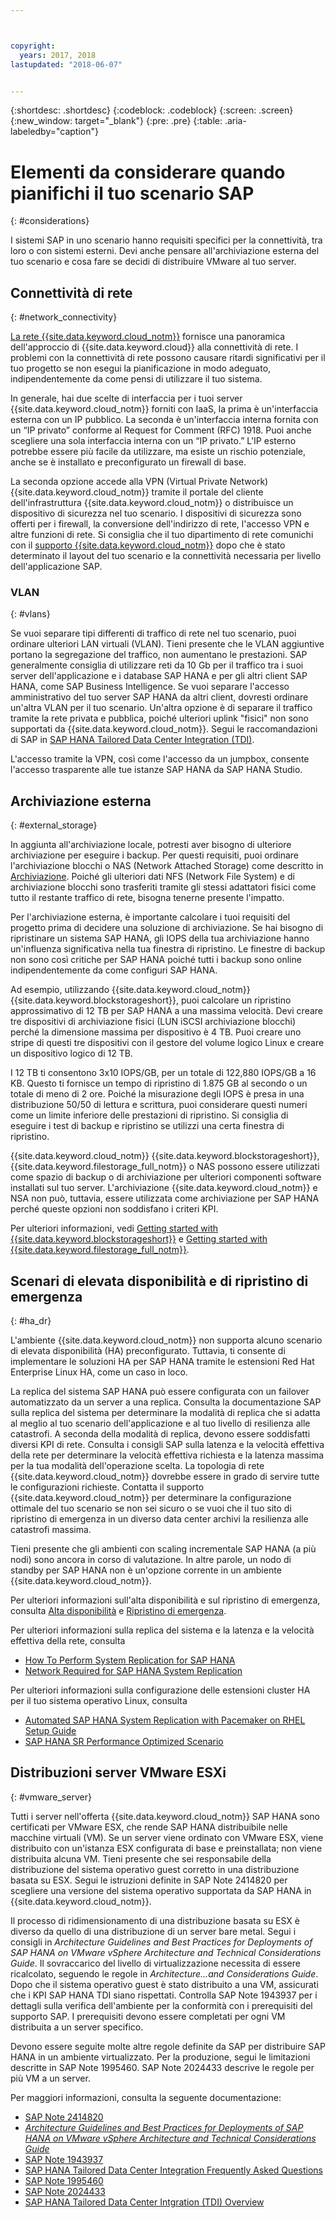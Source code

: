 ```yaml
---



copyright:
  years: 2017, 2018
lastupdated: "2018-06-07"


---
```


{:shortdesc: .shortdesc}
{:codeblock: .codeblock}
{:screen: .screen}
{:new_window: target="_blank"}
{:pre: .pre}
{:table: .aria-labeledby="caption"}

# Elementi da considerare quando pianifichi il tuo scenario SAP
{: #considerations}

I sistemi SAP in uno scenario hanno requisiti specifici per la connettività, tra loro o con sistemi esterni. Devi anche pensare all'archiviazione esterna del tuo scenario e cosa fare se decidi di distribuire VMware al tuo server.

## Connettività di rete
{: #network_connectivity}

[La rete {{site.data.keyword.cloud_notm}}](/docs/infrastructure/sap-hana/hana-about.html#ibm_cloud_network) fornisce una panoramica dell'approccio di {{site.data.keyword.cloud}} alla connettività di rete. I problemi con la connettività di rete possono causare ritardi significativi per il tuo progetto se non esegui la pianificazione in modo adeguato, indipendentemente da come pensi di utilizzare il tuo sistema. 

In generale, hai due scelte di interfaccia per i tuoi server {{site.data.keyword.cloud_notm}} forniti con IaaS, la prima è un'interfaccia esterna con un IP pubblico. La seconda è un'interfaccia interna fornita con un “IP privato” conforme al Request for Comment (RFC) 1918. Puoi anche scegliere una sola interfaccia interna con un “IP privato.” L'IP esterno potrebbe essere più facile da utilizzare, ma esiste un rischio potenziale, anche se è installato e preconfigurato un firewall di base.

La seconda opzione accede alla VPN (Virtual Private Network) {{site.data.keyword.cloud_notm}} tramite il portale del cliente dell'infrastruttura {{site.data.keyword.cloud_notm}} o distribuisce un dispositivo di sicurezza nel tuo scenario. I dispositivi di sicurezza sono offerti per i firewall, la conversione dell'indirizzo di rete, l'accesso VPN e altre funzioni di rete. Si consiglia che il tuo dipartimento di rete comunichi con il [supporto {{site.data.keyword.cloud_notm}}](https://console.bluemix.net/docs/get-support/howtogetsupport.html#getting-customer-support) dopo che è stato determinato il layout del tuo scenario e la connettività necessaria per livello dell'applicazione SAP.

### VLAN
{: #vlans}

Se vuoi separare tipi differenti di traffico di rete nel tuo scenario, puoi ordinare ulteriori LAN virtuali (VLAN). Tieni presente che le VLAN aggiuntive portano la segregazione del traffico, non aumentano le prestazioni. SAP generalmente consiglia di utilizzare reti da 10 Gb per il traffico tra i suoi server dell'applicazione e i database SAP HANA e per gli altri client SAP HANA, come SAP Business Intelligence. Se vuoi separare l'accesso amministrativo del tuo server SAP HANA da altri client, dovresti ordinare un'altra VLAN per il tuo scenario. Un'altra opzione è di separare il traffico tramite la rete privata e pubblica, poiché ulteriori uplink "fisici" non sono supportati da {{site.data.keyword.cloud_notm}}. Segui le raccomandazioni di SAP in [SAP HANA Tailored Data Center Integration (TDI)](https://blogs.saphana.com/2015/02/18/sap-hana-tailored-data-center-integration-tdi-overview/).

L'accesso tramite la VPN, così come l'accesso da un jumpbox, consente l'accesso trasparente alle tue istanze SAP HANA da SAP HANA Studio.

## Archiviazione esterna
{: #external_storage}

In aggiunta all'archiviazione locale, potresti aver bisogno di ulteriore archiviazione per eseguire i backup. Per questi requisiti, puoi ordinare l'archiviazione blocchi o NAS (Network Attached Storage) come descritto in [Archiviazione](/docs/infrastructure/sap-hana/hana-general-iaas-concepts.html#storage). Poiché gli ulteriori dati NFS (Network File System) e di archiviazione blocchi sono trasferiti tramite gli stessi adattatori fisici come tutto il restante traffico di rete, bisogna tenerne presente l'impatto. 

Per l'archiviazione esterna, è importante calcolare i tuoi requisiti del progetto prima di decidere una soluzione di archiviazione. Se hai bisogno di ripristinare un sistema SAP HANA, gli IOPS della tua archiviazione hanno un'influenza significativa nella tua finestra di ripristino. Le finestre di backup non sono così critiche per SAP HANA poiché tutti i backup sono online indipendentemente da come configuri SAP HANA.

Ad esempio, utilizzando {{site.data.keyword.cloud_notm}} {{site.data.keyword.blockstorageshort}}, puoi calcolare un ripristino approssimativo di 12 TB per SAP HANA a una massima velocità. Devi creare tre dispositivi di archiviazione fisici (LUN iSCSI archiviazione blocchi) perché la dimensione massima per dispositivo è 4 TB. Puoi creare uno stripe di questi tre dispositivi con il gestore del volume logico Linux e creare un dispositivo logico di 12 TB. 

I 12 TB ti consentono 3x10 IOPS/GB, per un totale di 122,880 IOPS/GB a 16 KB. Questo ti fornisce un tempo di ripristino di 1.875 GB al secondo o un totale di meno di 2 ore. Poiché la misurazione degli IOPS è presa in una distribuzione 50/50 di lettura e scrittura, puoi considerare questi numeri come un limite inferiore delle prestazioni di ripristino. Si consiglia di eseguire i test di backup e ripristino se utilizzi una certa finestra di ripristino.

{{site.data.keyword.cloud_notm}} {{site.data.keyword.blockstorageshort}}, {{site.data.keyword.filestorage_full_notm}} o NAS possono essere utilizzati come spazio di backup o di archiviazione per ulteriori componenti software installati sul tuo server. L'archiviazione {{site.data.keyword.cloud_notm}} e NSA non può, tuttavia, essere utilizzata come archiviazione per SAP HANA perché queste opzioni non soddisfano i criteri KPI.

Per ulteriori informazioni, vedi [Getting started with {{site.data.keyword.blockstorageshort}}](https://console.bluemix.net/docs/infrastructure/BlockStorage/index.html#getting-started-with-block-storage) e [Getting started with {{site.data.keyword.filestorage_full_notm}}](https://console.bluemix.net/docs/infrastructure/FileStorage/index.html#getting-started-with-file-storage).

## Scenari di elevata disponibilità e di ripristino di emergenza
{: #ha_dr}

L'ambiente {{site.data.keyword.cloud_notm}} non supporta alcuno scenario di elevata disponibilità (HA) preconfigurato. Tuttavia, ti consente di implementare le soluzioni HA per SAP HANA tramite le estensioni Red Hat Enterprise Linux HA, come un caso in loco.

La replica del sistema SAP HANA può essere configurata con un failover automatizzato da un server a una replica. Consulta la documentazione SAP sulla replica del sistema per determinare la modalità di replica che si adatta al meglio al tuo scenario dell'applicazione e al tuo livello di resilienza alle catastrofi. A seconda della modalità di replica, devono essere soddisfatti diversi KPI di rete. Consulta i consigli SAP sulla latenza e la velocità effettiva della rete per determinare la velocità effettiva richiesta e la latenza massima per la tua modalità dell'operazione scelta. La topologia di rete {{site.data.keyword.cloud_notm}} dovrebbe essere in grado di servire tutte le configurazioni richieste. Contatta il supporto {{site.data.keyword.cloud_notm}} per determinare la configurazione ottimale del tuo scenario se non sei sicuro o se vuoi che il tuo sito di ripristino di emergenza in un diverso data center archivi la resilienza alle catastrofi massima.

Tieni presente che gli ambienti con scaling incrementale SAP HANA (a più nodi) sono ancora in corso di valutazione. In altre parole, un nodo di standby per SAP HANA non è un'opzione corrente in un ambiente {{site.data.keyword.cloud_notm}}.

Per ulteriori informazioni sull'alta disponibilità e sul ripristino di emergenza, consulta [Alta disponibilità](https://console.bluemix.net/docs/infrastructure/sap-reference-architecture/sap-ra-recommendations.html#availability) e [Ripristino di emergenza](https://console.bluemix.net/docs/infrastructure/sap-reference-architecture/sap-ra-recommendations.html#dr).

Per ulteriori informazioni sulla replica del sistema e la latenza e la velocità effettiva della rete, consulta
  * [How To Perform System Replication for SAP HANA](https://www.sap.com/documents/2013/10/26c02b58-5a7c-0010-82c7-eda71af511fa.html)
  * [Network Required for SAP HANA System Replication](https://www.sap.com/documents/2014/06/babb2b55-5a7c-0010-82c7-eda71af511fa.html)

Per ulteriori informazioni sulla configurazione delle estensioni cluster HA per il tuo sistema operativo Linux, consulta
  * [Automated SAP HANA System Replication with Pacemaker on RHEL Setup Guide](https://access.redhat.com/articles/1466063)
  * [SAP HANA SR Performance Optimized Scenario](https://www.suse.com/docrep/documents/ir8w88iwu7/suse_linux_enterprise_server_for_sap_applications_12_sp1.pdf)

## Distribuzioni server VMware ESXi
{: #vmware_server}

Tutti i server nell'offerta {{site.data.keyword.cloud_notm}} SAP HANA sono certificati per VMware ESX, che rende SAP HANA distribuibile nelle macchine virtuali (VM). Se un server viene ordinato con VMware ESX, viene distribuito con un'istanza ESX configurata di base e preinstallata; non viene distribuita alcuna VM. Tieni presente che sei responsabile della distribuzione del sistema operativo guest corretto in una distribuzione basata su ESX. Segui le istruzioni definite in SAP Note 2414820 per scegliere una versione del sistema operativo supportata da SAP HANA in {{site.data.keyword.cloud_notm}}.

Il processo di ridimensionamento di una distribuzione basata su ESX è diverso da quello di una distribuzione di un server bare metal. Segui i consigli in *Architecture Guidelines and Best Practices for Deployments of SAP HANA on VMware vSphere Architecture and Technical Considerations Guide*. Il sovraccarico del livello di virtualizzazione necessita di essere ricalcolato, seguendo le regole in *Architecture...and Considerations Guide*. Dopo che il sistema operativo guest è stato distribuito a una VM, assicurati che i KPI SAP HANA TDI siano rispettati. Controlla SAP Note 1943937 per i dettagli sulla verifica dell'ambiente per la conformità con i prerequisiti del supporto SAP. I prerequisiti devono essere completati per ogni VM distribuita a un server specifico.

Devono essere seguite molte altre regole definite da SAP per distribuire SAP HANA in un ambiente virtualizzato. Per la produzione, segui le limitazioni descritte in SAP Note 1995460. SAP Note 2024433 descrive le regole per più VM a un server.

Per maggiori informazioni, consulta la seguente documentazione:
  * [SAP Note 2414820](https://launchpad.support.sap.com/#/notes/2414820)
  * [*Architecture Guidelines and Best Practices for Deployments of SAP HANA on VMware vSphere Architecture and Technical Considerations Guide*](https://www.vmware.com/content/dam/digitalmarketing/vmware/en/pdf/whitepaper/sap_hana_on_vmware_vsphere_best_practices_guide-white-paper.pdf)
  * [SAP Note 1943937](https://launchpad.support.sap.com/#/notes/1943937)
  * [SAP HANA Tailored Data Center Integration Frequently Asked Questions](https://www.sap.com/documents/2016/05/e8705aae-717c-0010-82c7-eda71af511fa.html)
  * [SAP Note 1995460](https://launchpad.support.sap.com/#/notes/1995460)
  * [SAP Note 2024433](https://launchpad.support.sap.com/#/notes/2024433)
  * [SAP HANA Tailored Data Center Intgration (TDI) Overview](https://blogs.saphana.com/2015/02/18/sap-hana-tailored-data-center-integration-tdi-overview/)
